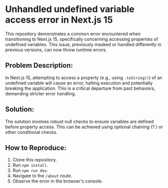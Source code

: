 # Unhandled undefined variable access error in Next.js 15

This repository demonstrates a common error encountered when transitioning to Next.js 15, specifically concerning accessing properties of undefined variables.  This issue, previously masked or handled differently in previous versions, can now throw runtime errors.

## Problem Description:

In Next.js 15, attempting to access a property (e.g., using `.toString()`) of an undefined variable will cause an error, halting execution and potentially breaking the application.  This is a critical departure from past behaviors, demanding stricter error handling.

## Solution:

The solution involves robust null checks to ensure variables are defined before property access. This can be achieved using optional chaining (?.) or other conditional checks.

## How to Reproduce:

1. Clone this repository.
2. Run `npm install`.
3. Run `npm run dev`.
4. Navigate to the `/about` route.
5. Observe the error in the browser's console.